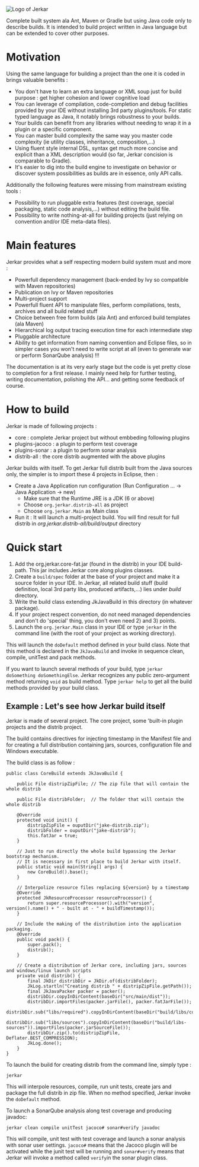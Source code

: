 ![Logo of Jerkar](https://github.com/jerkar/jerkar/blob/master/doc/jerkar.png)

Complete built system ala Ant, Maven or Gradle but using Java code only to describe builds.
It is intended to build project written in Java language but can be extended to cover other purposes.

# Motivation
Using the same language for building a project than the one it is coded in brings valuable benefits :
* You don't have to learn an extra language or XML soup just for build purpose : get higher cohesion and lower cognitive load
* You can leverage of compilation, code-completion and debug facilities provided by your IDE without installing 3rd party plugins/tools. For static typed language as Java, it notably brings robustness to your builds.
* Your builds can benefit from any libraries without needing to wrap it in a plugin or a specific component.
* You can master build complexity the same way you master code complexity (ie utility classes, inheritance, composition,...) 
* Using fluent style internal DSL, syntax get much more concise and explicit than a XML description would (so far, Jerkar concision is comparable to Gradle).
* It's easier to dig into the build engine to investigate on behavior or discover system possibilities as builds are in essence, only API calls.

Additionally the following features were missing from mainstream existing tools :
* Possibility to run pluggable extra features (test coverage, special packaging, static code analysis,...) without editing the build file. 
* Possibility to write nothing-at-all for building projects (just relying on convention and/or IDE meta-data files). 

# Main features
Jerkar provides what a self respecting modern build system must and more :
* Powerfull dependency management (back-ended by Ivy so compatible with Maven repositories)
* Publication on Ivy or Maven repositories
* Multi-project support
* Powerfull fluent API to manipulate files, perform  compilations, tests, archives and all build related stuff
* Choice between free form builds (ala Ant) and enforced build templates (ala Maven)
* Hierarchical log output tracing execution time for each intermediate step
* Pluggable architecture
* Ability to get information from naming convention and Eclipse files, so in simpler cases you won't need to write script at all (even to generate war or perform SonarQube analysis) !!!


The documentation is at its very early stage but the code is yet pretty close to completion for a first release. 
I mainly need help for further testing, writing documentation, polishing the API... and getting some feedback of course.

# How to build
Jerkar is made of following projects :
* core : complete Jerkar project but without embbeding following plugins
* plugins-jacoco : a plugin to perform test coverage
* plugins-sonar : a plugin to perform sonar analysis
* distrib-all : the core distrib augmented with the above plugins

Jerkar builds with itself. To get Jerkar full distrib built from the Java sources only, the simpler is to import these 4 projects in Eclipse, then :
* Create a Java Application run configuration (Run Configuration ... -> Java Application -> new)
  * Make sure that the Runtime JRE is a JDK (6 or above)
  * Choose `org.jerkar.distrib-all` as project
  * Choose `org.jerkar.Main` as Main class
* Run it : It will launch a multi-project build. You will find result for full distrib in *org.jerkar.distrib-all/build/output* directory 

# Quick start
1. Add the org.jerkar.core-fat.jar (found in the distrib) in your IDE build-path. This jar includes Jerkar core along plugins classes.
2. Create a `build/spec` folder at the base of your project and make it a source folder in your IDE. In Jerkar, all related build stuff (build definition, local 3rd party libs, produced artifacts,...) lies under *build* directory.
3. Write the build class extending JkJavaBuild in this directory (in whatever package).
4. If your project respect convention, do not need managed dependencies and don't do 'special' thing, you don't even need 2) and 3) points.
5. Launch the `org.jerkar.Main` class in your IDE or type `jerkar` in the command line (with the root of your project as working directory).

This will launch the `doDefault` method defined in your build class. Note that this method is declared in the `JkJavaBuild` and invoke in sequence clean, compile, unitTest and pack methods.

If you want to launch several methods of your build, type `jerkar doSomething doSomethingElse`. Jerkar recognizes any public zero-argument method returning `void` as build method.
Type `jerkar help` to get all the build methods provided by your build class. 
  

Example : Let's see how Jerkar build itself
--
Jerkar is made of several project. The core project, some 'built-in plugin projects and the distrib project.
 
The build contains directives for injecting timestamp in the Manifest file and for creating a full distribution containing jars, sources, configuration file and Windows executable.

The build class is as follow :

    public class CoreBuild extends JkJavaBuild {

	    public File distripZipFile; // The zip file that will contain the whole distrib

	    public File distribFolder;  // The folder that will contain the whole distrib

	    @Override
	    protected void init() {
	        distripZipFile = ouputDir("jake-distrib.zip");
            distribFolder = ouputDir("jake-distrib");
		    this.fatJar = true;
        }

	    // Just to run directly the whole build bypassing the Jerkar bootstrap mechanism.
	    // It is necessary in first place to build Jerkar with itself.
	    public static void main(String[] args) {
		    new CoreBuild().base();
	    }

	    // Interpolize resource files replacing ${version} by a timestamp
	    @Override
	    protected JkResourceProcessor resourceProcessor() {
		    return super.resourceProcessor().with("version", version().name() + " - built at - " + buildTimestamp());
	    }

	    // Include the making of the distribution into the application packaging.
	    @Override
	    public void pack() {
		    super.pack();
		    distrib();
	    }

        // Create a distribution of Jerkar core, including jars, sources and windows/linux launch scripts
	    private void distrib() {
		    final JkDir distribDir = JkDir.of(distribFolder);
		    JkLog.startln("Creating distrib " + distripZipFile.getPath());
		    final JkJavaPacker packer = packer();
		    distribDir.copyInDirContent(baseDir("src/main/dist"));
		    distribDir.importFiles(packer.jarFile(), packer.fatJarFile());
		    distribDir.sub("libs/required").copyInDirContent(baseDir("build/libs/compile"));
		    distribDir.sub("libs/sources").copyInDirContent(baseDir("build/libs-sources")).importFiles(packer.jarSourceFile());
			distribDir.zip().to(distripZipFile, Deflater.BEST_COMPRESSION);
			JkLog.done();
	    }
	}

To launch the build for creating distrib from the command line, simply type : 

    jerkar

This will interpole resources, compile, run unit tests, create jars and package the full distrib in zip file. When no method specified, Jerkar invoke the `doDefault` method.

To launch a SonarQube analysis along test coverage and producing javadoc: 

    jerkar clean compile unitTest jacoco# sonar#verify javadoc
    
This will compile, unit test with test coverage and launch a sonar analysis with sonar user settings. 
`jacoco#` means that the Jacoco plugin will be activated while the junit test will be running and `sonar#verify` means that Jerkar will invoke a method called `verify`in the sonar plugin class.
    
    
        